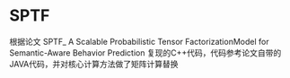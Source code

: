 # SPTF
根据论文 SPTF_ A Scalable Probabilistic Tensor FactorizationModel for Semantic-Aware Behavior Prediction 复现的C++代码，代码参考论文自带的
JAVA代码，并对核心计算方法做了矩阵计算替换
